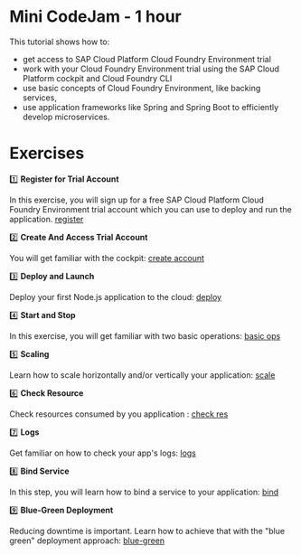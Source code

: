 #  Mini CodeJam - 1 hour

This tutorial shows how to:
* get access to SAP Cloud Platform Cloud Foundry Environment trial
* work with your Cloud Foundry Environment trial using the SAP Cloud Platform cockpit and Cloud Foundry CLI
* use basic concepts of Cloud Foundry Environment, like backing services,
* use application frameworks like Spring and Spring Boot to efficiently develop microservices.

# Exercises

:one: **Register for Trial Account**

In this exercise, you will sign up for a free SAP Cloud Platform Cloud Foundry Environment trial account which you can use to deploy and run the application. [register](../exercise01)

:two: **Create And Access Trial Account**

You will get familiar with the cockpit: [create account](../exercise02)

:three: **Deploy and Launch**

Deploy your first Node.js application to the cloud: [deploy](../exercise03)

:four: **Start and Stop**

In this exercise, you will get familiar with two basic operations: [basic ops](../exercise04)

:five: **Scaling**

Learn how to scale horizontally and/or vertically your application: [scale](../exercise05)

:six: **Check Resource**

Check resources consumed by you application : [check res](../exercise06)

:seven: **Logs**

Get familiar on how to check your app's logs: [logs](../exercise07)

:eight: **Bind Service**

In this step, you will learn how to bind a service to your application: [bind](../exercise08)

:nine: **Blue-Green Deployment**

Reducing downtime is important. Learn how to achieve that with the "blue green" deployment approach: [blue-green](../exercise09)
